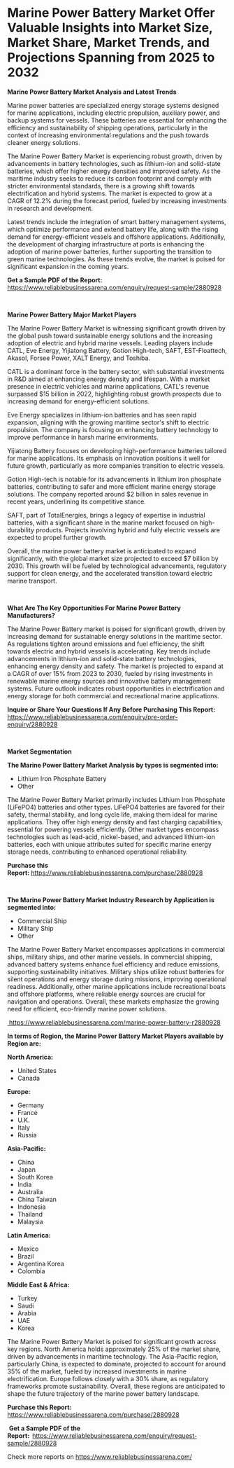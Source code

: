 <p><h1>Marine Power Battery Market Offer Valuable Insights into Market Size, Market Share, Market Trends, and Projections Spanning from 2025 to 2032</h1></p><p><strong>Marine Power Battery Market Analysis and Latest Trends</strong></p>
<p><p>Marine power batteries are specialized energy storage systems designed for marine applications, including electric propulsion, auxiliary power, and backup systems for vessels. These batteries are essential for enhancing the efficiency and sustainability of shipping operations, particularly in the context of increasing environmental regulations and the push towards cleaner energy solutions.</p><p>The Marine Power Battery Market is experiencing robust growth, driven by advancements in battery technologies, such as lithium-ion and solid-state batteries, which offer higher energy densities and improved safety. As the maritime industry seeks to reduce its carbon footprint and comply with stricter environmental standards, there is a growing shift towards electrification and hybrid systems. The market is expected to grow at a CAGR of 12.2% during the forecast period, fueled by increasing investments in research and development.</p><p>Latest trends include the integration of smart battery management systems, which optimize performance and extend battery life, along with the rising demand for energy-efficient vessels and offshore applications. Additionally, the development of charging infrastructure at ports is enhancing the adoption of marine power batteries, further supporting the transition to green marine technologies. As these trends evolve, the market is poised for significant expansion in the coming years.</p></p>
<p><strong>Get a Sample PDF of the Report:&nbsp;</strong> <a href="https://www.reliablebusinessarena.com/enquiry/request-sample/2880928?utm_campaign=2939&utm_medium=2&utm_source=Github&utm_content=ia&utm_term=12032025&utm_id=marine-power-battery">https://www.reliablebusinessarena.com/enquiry/request-sample/2880928</a></p>
<p>&nbsp;</p>
<p><strong>Marine Power Battery Major Market Players</strong></p>
<p><p>The Marine Power Battery Market is witnessing significant growth driven by the global push toward sustainable energy solutions and the increasing adoption of electric and hybrid marine vessels. Leading players include CATL, Eve Energy, Yijiatong Battery, Gotion High-tech, SAFT, EST-Floattech, Akasol, Forsee Power, XALT Energy, and Toshiba.</p><p>CATL is a dominant force in the battery sector, with substantial investments in R&D aimed at enhancing energy density and lifespan. With a market presence in electric vehicles and marine applications, CATL's revenue surpassed $15 billion in 2022, highlighting robust growth prospects due to increasing demand for energy-efficient solutions.</p><p>Eve Energy specializes in lithium-ion batteries and has seen rapid expansion, aligning with the growing maritime sector's shift to electric propulsion. The company is focusing on enhancing battery technology to improve performance in harsh marine environments.</p><p>Yijiatong Battery focuses on developing high-performance batteries tailored for marine applications. Its emphasis on innovation positions it well for future growth, particularly as more companies transition to electric vessels.</p><p>Gotion High-tech is notable for its advancements in lithium iron phosphate batteries, contributing to safer and more efficient marine energy storage solutions. The company reported around $2 billion in sales revenue in recent years, underlining its competitive stance.</p><p>SAFT, part of TotalEnergies, brings a legacy of expertise in industrial batteries, with a significant share in the marine market focused on high-durability products. Projects involving hybrid and fully electric vessels are expected to propel further growth.</p><p>Overall, the marine power battery market is anticipated to expand significantly, with the global market size projected to exceed $7 billion by 2030. This growth will be fueled by technological advancements, regulatory support for clean energy, and the accelerated transition toward electric marine transport.</p></p>
<p>&nbsp;</p>
<p><strong>What Are The Key Opportunities For Marine Power Battery Manufacturers?</strong></p>
<p><p>The Marine Power Battery market is poised for significant growth, driven by increasing demand for sustainable energy solutions in the maritime sector. As regulations tighten around emissions and fuel efficiency, the shift towards electric and hybrid vessels is accelerating. Key trends include advancements in lithium-ion and solid-state battery technologies, enhancing energy density and safety. The market is projected to expand at a CAGR of over 15% from 2023 to 2030, fueled by rising investments in renewable marine energy sources and innovative battery management systems. Future outlook indicates robust opportunities in electrification and energy storage for both commercial and recreational marine applications.</p></p>
<p><strong>Inquire or Share Your Questions If Any Before Purchasing This Report:</strong> <a href="https://www.reliablebusinessarena.com/enquiry/pre-order-enquiry/2880928?utm_campaign=2939&utm_medium=2&utm_source=Github&utm_content=ia&utm_term=12032025&utm_id=marine-power-battery">https://www.reliablebusinessarena.com/enquiry/pre-order-enquiry/2880928</a></p>
<p>&nbsp;</p>
<p><strong>Market Segmentation</strong></p>
<p><strong>The Marine Power Battery Market Analysis by types is segmented into:</strong></p>
<p><ul><li>Lithium Iron Phosphate Battery</li><li>Other</li></ul></p>
<p><p>The Marine Power Battery Market primarily includes Lithium Iron Phosphate (LiFePO4) batteries and other types. LiFePO4 batteries are favored for their safety, thermal stability, and long cycle life, making them ideal for marine applications. They offer high energy density and fast charging capabilities, essential for powering vessels efficiently. Other market types encompass technologies such as lead-acid, nickel-based, and advanced lithium-ion batteries, each with unique attributes suited for specific marine energy storage needs, contributing to enhanced operational reliability.</p></p>
<p><strong>Purchase this Report:&nbsp;</strong><a href="https://www.reliablebusinessarena.com/purchase/2880928?utm_campaign=2939&utm_medium=2&utm_source=Github&utm_content=ia&utm_term=12032025&utm_id=marine-power-battery">https://www.reliablebusinessarena.com/purchase/2880928</a></p>
<p>&nbsp;</p>
<p><strong>The Marine Power Battery Market Industry Research by Application is segmented into:</strong></p>
<p><ul><li>Commercial Ship</li><li>Military Ship</li><li>Other</li></ul></p>
<p><p>The Marine Power Battery Market encompasses applications in commercial ships, military ships, and other marine vessels. In commercial shipping, advanced battery systems enhance fuel efficiency and reduce emissions, supporting sustainability initiatives. Military ships utilize robust batteries for silent operations and energy storage during missions, improving operational readiness. Additionally, other marine applications include recreational boats and offshore platforms, where reliable energy sources are crucial for navigation and operations. Overall, these markets emphasize the growing need for efficient, eco-friendly marine power solutions.</p></p>
<p><a href="https://www.reliablebusinessarena.com/marine-power-battery-r2880928?utm_campaign=2939&utm_medium=2&utm_source=Github&utm_content=ia&utm_term=12032025&utm_id=marine-power-battery">&nbsp;https://www.reliablebusinessarena.com/marine-power-battery-r2880928</a></p>
<p><strong>In terms of Region, the Marine Power Battery Market Players available by Region are:</strong></p>
<p>
    <p> <strong> North America: </strong>
        <ul>
            <li>United States</li>
            <li>Canada</li>
        </ul>
        </p> 
    <p> <strong> Europe: </strong>
        <ul>
            <li>Germany</li>
            <li>France</li>
            <li>U.K.</li>
            <li>Italy</li>
            <li>Russia</li>
        </ul>
        </p> 
    <p> <strong> Asia-Pacific: </strong>
        <ul>
            <li>China</li>
            <li>Japan</li>
            <li>South Korea</li>
            <li>India</li>
            <li>Australia</li>
            <li>China Taiwan</li>
            <li>Indonesia</li>
            <li>Thailand</li>
            <li>Malaysia</li>
        </ul>
        </p> 
    <p> <strong> Latin America: </strong>
        <ul>
            <li>Mexico</li>
            <li>Brazil</li>
            <li>Argentina Korea</li>
            <li>Colombia</li>
        </ul>
        </p> 
    <p> <strong> Middle East & Africa: </strong>
        <ul>
            <li>Turkey</li>
            <li>Saudi</li>
            <li>Arabia</li>
            <li>UAE</li>
            <li>Korea</li>
        </ul>
    </p>
    </p>
<p><p>The Marine Power Battery Market is poised for significant growth across key regions. North America holds approximately 25% of the market share, driven by advancements in maritime technology. The Asia-Pacific region, particularly China, is expected to dominate, projected to account for around 35% of the market, fueled by increased investments in marine electrification. Europe follows closely with a 30% share, as regulatory frameworks promote sustainability. Overall, these regions are anticipated to shape the future trajectory of the marine power battery landscape.</p></p>
<p><strong>Purchase this Report: </strong><a href="https://www.reliablebusinessarena.com/purchase/2880928?utm_campaign=2939&utm_medium=2&utm_source=Github&utm_content=ia&utm_term=12032025&utm_id=marine-power-battery">https://www.reliablebusinessarena.com/purchase/2880928</a></p>
<p>&nbsp;<strong>Get a Sample PDF of the Report:&nbsp;&nbsp;</strong><a href="https://www.reliablebusinessarena.com/enquiry/request-sample/2880928?utm_campaign=2939&utm_medium=2&utm_source=Github&utm_content=ia&utm_term=12032025&utm_id=marine-power-battery">https://www.reliablebusinessarena.com/enquiry/request-sample/2880928</a></p>
<p><strong></strong></p>
<p>Check more reports on <a href="https://www.reliablebusinessarena.com/?utm_campaign=2939&utm_medium=2&utm_source=Github&utm_content=ia&utm_term=12032025&utm_id=marine-power-battery">https://www.reliablebusinessarena.com/</a></p>